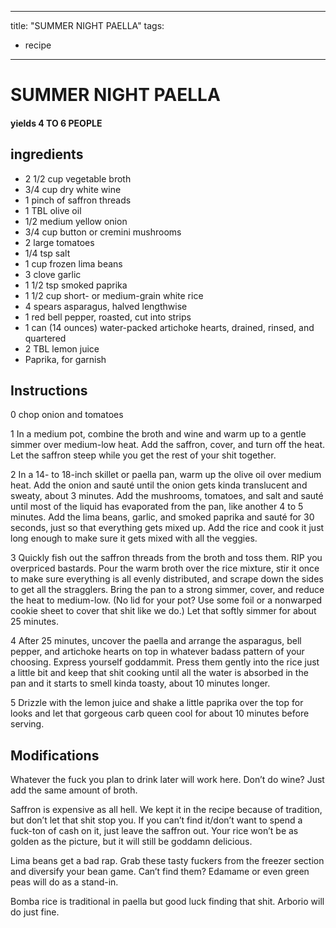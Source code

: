 
---
title: "SUMMER NIGHT PAELLA"
tags:
  - recipe
---
# SUMMER NIGHT PAELLA



#### yields  4 TO 6 PEOPLE


## ingredients
* 2 1/2 cup vegetable broth 
* 3/4 cup dry white wine 
* 1 pinch of saffron threads 
* 1 TBL olive oil 
* 1/2 medium yellow onion 
* 3/4 cup button or cremini mushrooms 
* 2 large tomatoes 
* 1/4 tsp salt 
* 1 cup frozen lima beans 
* 3 clove garlic 
* 1 1/2 tsp smoked paprika 
* 1 1/2 cup short- or medium-grain white rice 
* 4 spears asparagus, halved lengthwise 
* 1 red bell pepper, roasted, cut into strips 
* 1 can (14 ounces) water-packed artichoke hearts, drained, rinsed, and quartered 
* 2 TBL lemon juice 
* Paprika, for garnish 



## Instructions
0 chop onion and tomatoes

1 In a medium pot, combine the broth and wine and warm up to a gentle simmer over medium-low heat. Add the saffron, cover, and turn off the heat. Let the saffron steep while you get the rest of your shit together.

2 In a 14- to 18-inch skillet or paella pan, warm up the olive oil over medium heat. Add the onion and sauté until the onion gets kinda translucent and sweaty, about 3 minutes. Add the mushrooms, tomatoes, and salt and sauté until most of the liquid has evaporated from the pan, like another 4 to 5 minutes. Add the lima beans, garlic, and smoked paprika and sauté for 30 seconds, just so that everything gets mixed up. Add the rice and cook it just long enough to make sure it gets mixed with all the veggies.

3 Quickly fish out the saffron threads from the broth and toss them. RIP you overpriced bastards. Pour the warm broth over the rice mixture, stir it once to make sure everything is all evenly distributed, and scrape down the sides to get all the stragglers. Bring the pan to a strong simmer, cover, and reduce the heat to medium-low. (No lid for your pot? Use some foil or a nonwarped cookie sheet to cover that shit like we do.) Let that softly simmer for about 25 minutes.

4 After 25 minutes, uncover the paella and arrange the asparagus, bell pepper, and artichoke hearts on top in whatever badass pattern of your choosing. Express yourself goddammit. Press them gently into the rice just a little bit and keep that shit cooking until all the water is absorbed in the pan and it starts to smell kinda toasty, about 10 minutes longer.

5 Drizzle with the lemon juice and shake a little paprika over the top for looks and let that gorgeous carb queen cool for about 10 minutes before serving.



## Modifications
Whatever the fuck you plan to drink later will work here. Don’t do wine? Just add the same amount of broth.

 Saffron is expensive as all hell. We kept it in the recipe because of tradition, but don’t let that shit stop you. If you can’t find it/don’t want to spend a fuck-ton of cash on it, just leave the saffron out. Your rice won’t be as golden as the picture, but it will still be goddamn delicious.

 Lima beans get a bad rap. Grab these tasty fuckers from the freezer section and diversify your bean game. Can’t find them? Edamame or even green peas will do as a stand-in.

 Bomba rice is traditional in paella but good luck finding that shit. Arborio will do just fine.




